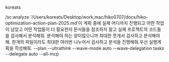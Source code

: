 koreats

/sc:analyze '/Users/koreats/Desktop/work.mac/hiko0707/docs/hiko-optimization-action-plan-2025.md'이 계획 중에 실제 어디까지 진행되고 어떤 작업이 남았고 어떤 작업들이 더 필요한지 문서들을 참조하지 말고 실제 프로젝트의 코드들을 검사해서 분석해줘. 분석해야 하는 양이많으니까 최대한 쪼개서 검사하고 분석해야해. 한개의 파일이라도 최대한 여러번 나누어서 검사하고 분석을 진행해줘.우선 실행계획을 작성해줘. --plan --ultrathink --wave-mode auto --wave-delegation tasks --delegate auto  --all-mcp
